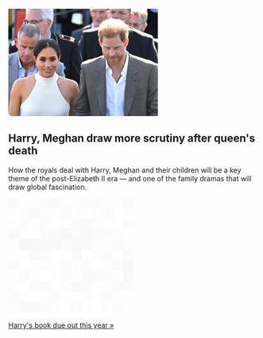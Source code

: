 
![Harry, Meghan draw more scrutiny after queen's death](./20220909175741.png)
## Harry, Meghan draw more scrutiny after queen's death

How the royals deal with Harry, Meghan and their children will be a key theme of the post-Elizabeth II era — and one of the family dramas that will draw global fascination.

![pic](../square_bg.png)

[Harry's book due out this year »](https://www.yahoo.com/news/prince-harry-meghan-tread-delicate-134156848.html)
